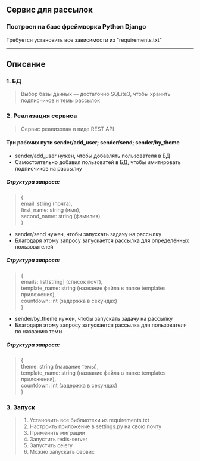 ## Сервис для рассылок
### Построен на базе фреймворка Python Django 

 Требуется установить все зависимости из "requirements.txt"

___

## Описание

### 1. БД 
> Выбор базы данных — достаточно SQLite3, чтобы хранить подписчиков и темы рассылок

### 2. Реализация сервиса
> Сервис реализован в виде REST API
#### Три рабочих пути sender/add_user; sender/send; sender/by_theme
* sender/add_user нужен, чтобы добавлять пользователя в БД
* Самостоятельно добавил пользоватей в БД, чтобы имитировать подписчиков на рассылку
##### Структура запроса:
> {  
>  email: string (почта),  
   first_name: string (имя),   
>  second_name: string (фамилия)  
> }
* sender/send нужен, чтобы запускать задачу на рассылку
* Благодаря этому запросу запускается рассылка для определённых пользователей
##### Структура запроса:
> {  
>  emails: list[string] (список почт),  
   template_name: string (название файла в папке templates приложения),   
>  countdown: int (задержка в секундах)  
> }
* sender/by_theme нужен, чтобы запускать задачу на рассылку
* Благодаря этому запросу запускается рассылка для пользователя по названию темы
##### Структура запроса:
> {  
>  theme: string (название темы),  
   template_name: string (название файла в папке templates приложения),   
>  countdown: int (задержка в секундах)  
> }
### 3. Запуск
> 1. Установить все библиотеки из requirements.txt
> 2. Настроить приложение в settings.py на свою почту
> 3. Применить миграции
> 4. Запустить redis-server
> 5. Запустить celery 
> 6. Можно запускать сервис
